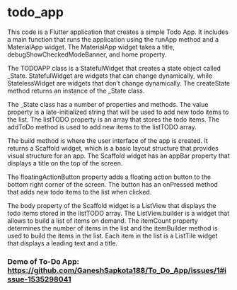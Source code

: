 # todo_app
This code is a Flutter application that creates a simple Todo App. It includes a main function that runs the application using the runApp method and a MaterialApp widget. The MaterialApp widget takes a title, debugShowCheckedModeBanner, and home property.

The TODOAPP class is a StatefulWidget that creates a state object called _State. StatefulWidget are widgets that can change dynamically, while StatelessWidget are widgets that don’t change dynamically. The createState method returns an instance of the _State class.

The _State class has a number of properties and methods. The value property is a late-initialized string that will be used to add new todo items to the list. The listTODO property is an array that stores the todo items. The addToDo method is used to add new items to the listTODO array.

The build method is where the user interface of the app is created. It returns a Scaffold widget, which is a basic layout structure that provides visual structure for an app. The Scaffold widget has an appBar property that displays a title on the top of the screen.

The floatingActionButton property adds a floating action button to the bottom right corner of the screen. The button has an onPressed method that adds new todo items to the list when clicked.

The body property of the Scaffold widget is a ListView that displays the todo items stored in the listTODO array. The ListView.builder is a widget that allows to build a list of items on demand. The itemCount property determines the number of items in the list and the itemBuilder method is used to build the items in the list. Each item in the list is a ListTile widget that displays a leading text and a title.


### Demo of To-Do App: https://github.com/GaneshSapkota188/To_Do_App/issues/1#issue-1535298041

